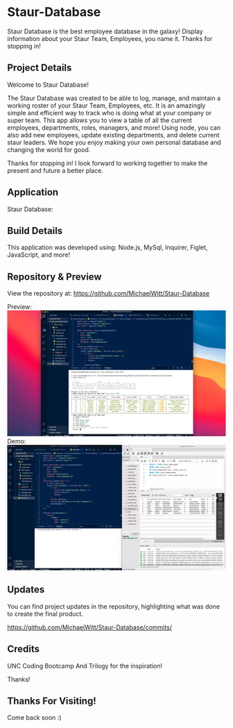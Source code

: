 # Staur-Database

Staur Database is the best employee database in the galaxy! Display information about your Staur Team, Employees, you name it. Thanks for stopping in!

## Project Details

Welcome to Staur Database!

The Staur Database was created to be able to log, manage, and maintain a working roster of your Staur Team, Employees, etc. It is an amazingly simple and efficient way to track who is doing what at your company or super team. This app allows you to view a table of all the current employees, departments, roles, managers, and more! Using node, you can also add new employees, update existing departments, and delete current staur leaders. We hope you enjoy making your own personal database and changing the world for good.

Thanks for stopping in! I look forward to working together to make the present and future a better place.

## Application

Staur Database:

## Build Details

This application was developed using: Node.js, MySql, Inquirer, Figlet, JavaScript, and more!

## Repository & Preview

View the repository at: https://github.com/MichaelWitt/Staur-Database

Preview: ![Screenshot](./assets/img/staur-db.png)
Demo: ![Screenshot](./assets/img/staur-demo.png)

## Updates

You can find project updates in the repository, highlighting what was done to create the final product.

https://github.com/MichaelWitt/Staur-Database/commits/

## Credits

UNC Coding Bootcamp And Trilogy for the inspiration!

Thanks!

## Thanks For Visiting!

Come back soon :)
